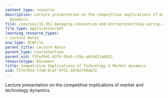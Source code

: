 ```yaml
---
content_type: resource
description: Lecture presentation on the competitive implications of market and technology
  dynamics.
file: /courses/15-351-managing-innovation-and-entrepreneurship-spring-2008/717e795477a00caf9f5110782799db72_03_lec.pdf
file_type: application/pdf
learning_resource_types:
- Lecture Notes
ocw_type: OCWFile
parent_title: Lecture Notes
parent_type: CourseSection
parent_uid: f5fef642-63f9-f6a5-cf8a-a014413ab923
resourcetype: Document
title: Competitive Implications of Technology & Market dynamics
uid: 717e7954-77a0-0caf-9f51-10782799db72
---
```

Lecture presentation on the competitive implications of market and technology dynamics.


